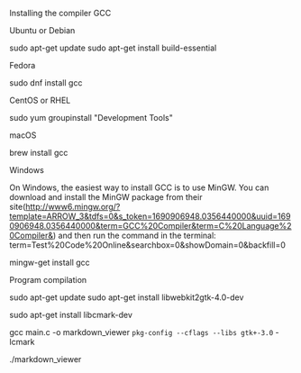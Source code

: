 Installing the compiler GCC


Ubuntu or Debian

sudo apt-get update
sudo apt-get install build-essential

Fedora

sudo dnf install gcc


CentOS or RHEL

sudo yum groupinstall "Development Tools"

macOS

brew install gcc

Windows

On Windows, the easiest way to install GCC is to use MinGW. You can download and install the MinGW package from their site(http://www6.mingw.org/?template=ARROW_3&tdfs=0&s_token=1690906948.0356440000&uuid=1690906948.0356440000&term=GCC%20Compiler&term=C%20Language%20Compiler&) and then run the command in the terminal:
term=Test%20Code%20Online&searchbox=0&showDomain=0&backfill=0

mingw-get install gcc

Program compilation


sudo apt-get update
sudo apt-get install libwebkit2gtk-4.0-dev

sudo apt-get install libcmark-dev

gcc main.c -o markdown_viewer `pkg-config --cflags --libs gtk+-3.0` -lcmark

./markdown_viewer
